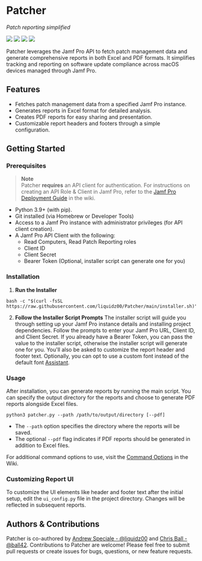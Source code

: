 # Patcher

_Patch reporting simplified_

![](https://img.shields.io/badge/license-apache_2.0-blue)&nbsp;![](https://img.shields.io/badge/python-3.9%2B-blue)&nbsp;![](https://github.com/liquidz00/patcher/actions/workflows/pytest.ymml/badge.svg)&nbsp;![](https://img.shields.io/github/v/release/liquidz00/Patcher?color=purple)


Patcher leverages the Jamf Pro API to fetch patch management data and generate comprehensive reports in both Excel and PDF formats. It simplifies tracking and reporting on software update compliance across macOS devices managed through Jamf Pro.

## Features

- Fetches patch management data from a specified Jamf Pro instance.
- Generates reports in Excel format for detailed analysis.
- Creates PDF reports for easy sharing and presentation.
- Customizable report headers and footers through a simple configuration.

## Getting Started

### Prerequisites

> **Note**<br>
> Patcher **requires** an API client for authentication. For instructions on creating an API Role & Client in Jamf Pro, refer to the [Jamf Pro Deployment Guide](https://github.com/liquidz00/Patcher/wiki/Jamf-Pro-Deployment-Guide#creating-an-api-role--client) in the wiki.

- Python 3.9+ (with pip).
- Git installed (via Homebrew or Developer Tools)
- Access to a Jamf Pro instance with administrator privileges (for API client creation).
- A Jamf Pro API Client with the following:
  - Read Computers, Read Patch Reporting roles
  - Client ID
  - Client Secret
  - Bearer Token (Optional, installer script can generate one for you)

### Installation

1. **Run the Installer**
```shell
bash -c "$(curl -fsSL https://raw.githubusercontent.com/liquidz00/Patcher/main/installer.sh)"
```
2. **Follow the Installer Script Prompts**
The installer script will guide you through setting up your Jamf Pro instance details and installing project dependencies. Follow the prompts to enter your Jamf Pro URL, Client ID, and Client Secret. If you already have a Bearer Token, you can pass the value to the installer script, otherwise the installer script will generate one for you. You'll also be asked to customize the report header and footer text. Optionally, you can opt to use a custom font instead of the default font [Assistant](https://fonts.google.com/specimen/Assistant).

### Usage
After installation, you can generate reports by running the main script. You can specify the output directory for the reports and choose to generate PDF reports alongside Excel files.
```shell
python3 patcher.py --path /path/to/output/directory [--pdf]
```
- The `--path` option specifies the directory where the reports will be saved.
- The optional `--pdf` flag indicates if PDF reports should be generated in addition to Excel files.

For additional command options to use, visit the [Command Options](https://github.com/liquidz00/patcher/wiki/Command-Options) in the Wiki.

### Customizing Report UI
To customize the UI elements like header and footer text after the initial setup, edit the `ui_config.py` file in the project directory. Changes will be reflected in subsequent reports.

## Authors & Contributions
Patcher is co-authored by [Andrew Speciale - @liquidz00](https://github.com/liquidz00) and [Chris Ball - @ball42](https://github.com/ball42). Contributions to Patcher are welcome! Please feel free to submit pull requests or create issues for bugs, questions, or new feature requests.
